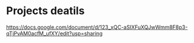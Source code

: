 # Projects deatils
https://docs.google.com/document/d/123_xQC-aSIXFuXQJwWmm8F8p3-qTjPvAM0acfM_ufXY/edit?usp=sharing
